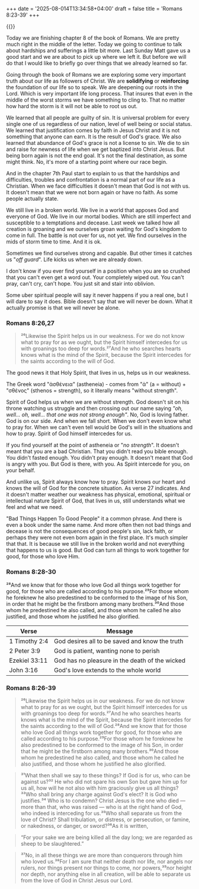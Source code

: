 +++
date = '2025-08-014T13:34:58+04:00'
draft = false
title = 'Romans 8:23-39'
+++

{{<stopwatch>}}

Today we are finishing chapter 8 of the book of Romans. We are pretty much right in the middle of the letter. Today we going to continue to talk about hardships and sufferings a little bit more. Last Sunday Matt gave us a good start and we are about to pick up where we left it. But before we will do that I would like to briefly go over things that we already learned so far.

Going through the book of Romans we are exploring some very important truth about our life as followers of Christ. We are **solidifying** or **reinforcing** the foundation of our life so to speak. We are deepening our roots in the Lord. Which is very important life long process. That insures that even in the middle of the worst storms we have something to cling to. That no matter how hard the storm is it will not be able to root us out.

We learned that all people are guilty of sin. It is universal problem for every single one of us regardless of our nation, level of well being or social status. We learned that justification comes by faith in Jesus Christ and it is not something that anyone can earn. It is the result of God's grace. We also learned that abundance of God's grace is not a license to sin. We die to sin and raise for newness of life when we get baptized into Christ Jesus. But being born again is not the end goal. It's not the final destination, as some might think. No, it's more of a starting point where our race begin.

And in the chapter 7th Paul start to explain to us that the hardships and difficulties, troubles and confrontation is a normal part of our life as a Christian. When we face difficulties it doesn't mean that God is not with us. It doesn't mean that we were not born again or have no faith. As some people actually state.

We still live in a broken world. We live in a world that apposes God and everyone of God. We live in our mortal bodies. Which are still imperfect and susceptible to a temptations and decease. Last week we talked how all creation is groaning and we ourselves groan waiting for God's kingdom to come in full. The battle is not over for us, not yet. We find ourselves in the mids of storm time to time. And it is ok.

Sometimes we find ourselves strong and capable. But other times it catches us "*off guard*". Life kicks us when we are already down.

I don't know if you ever find yourself in a position when you are so crushed that you can't even get a word out. Your completely wiped out. You can't pray, can't cry, can't hope. You just sit and stair into oblivion.

Some uber spiritual people will say it never happens if you a real one, but I will dare to say it does. Bible doesn't say that we will never be down. What it actually promise is that we will never be alone. 

### Romans 8:26,27
>²⁶Likewise the Spirit helps us in our weakness. For we do not know what to pray for as we ought, but the Spirit himself intercedes for us with groanings too deep for words.²⁷And he who searches hearts knows what is the mind of the Spirit, because  the Spirit intercedes for the saints according to the will of God.

The good news it that Holy Spirit, that lives in us, helps us in our weakness.

The Greek word "ἀσθένεια" (astheneia) - comes from "ἀ" (a = without) + "σθένος" (sthenos = strength), so it literally means "without strength".

Spirit of God helps us when we are without strength. God doesn't sit on his throne watching us struggle and then crossing out our name saying *"oh, well... oh, well... that one was not strong enough"*. No, God is loving father. God is on our side. And when we fall short. When we don't even know what to pray for. When we can't even tell would be God's will in the situations and how to pray.  Spirit of God himself intercedes for us.

If you find yourself at the point of astheneia or "*no strength*". It doesn't meant that you are a bad Christian. That you didn't read you bible enough. You didn't fasted enough. You didn't pray enough. It doesn't meant that God is angry with you. But God is there, with you. As Spirit intercede for you, on your behalf.

And unlike us, Spirit always know how to pray. Spirit knows our heart and knows the will of God for the concrete situation. As verse 27 indicates. And it doesn't matter weather our weakness has physical, emotional, spiritual or intellectual nature Spirit of God, that lives in us, still understands what we feel and what we need. 

"Bad Things Happen To Good People" it a common phrase. And there is even a book under the same name. And more often then not bad things and decease  is not the consequences of good people's  sin, lack faith, or perhaps they were not even born again in the first place. It's much simpler that that. It is because we still live in the broken world and not everything that happens to us is good. But God can turn all things to work together for good, for those who love Him.

### Romans 8:28-30
²⁸And we know that for those who love God all things work together for good, for those who are called according to his purpose.²⁹For those whom he foreknew he also predestined to be conformed to the image of his Son, in order that he might be the firstborn among many brothers.³⁰And those whom he predestined he also called, and those whom he called he also justified, and those whom he justified he also glorified.


<!Note: Continue for here -->
| Verse         | Message                                        |
| ------------- | ---------------------------------------------- |
| 1 Timothy 2:4 | God desires all to be saved and know the truth |
| 2 Peter 3:9   | God is patient, wanting none to perish         |
| Ezekiel 33:11 | God has no pleasure in the death of the wicked |
| John 3:16     | God's love extends to the whole world          |


### Romans 8:26-39
>²⁶Likewise the Spirit helps us in our weakness. For we do not know what to pray for as we ought, but the Spirit himself intercedes for us with groanings too deep for words.²⁷And he who searches hearts knows what is the mind of the Spirit, because the Spirit intercedes for the saints according to the will of God.²⁸And we know that for those who love God all things work together for good, for those who are called according to his purpose.²⁹For those whom he foreknew he also predestined to be conformed to the image of his Son, in order that he might be the firstborn among many brothers.³⁰And those whom he predestined he also called, and those whom he called he also justified, and those whom he justified he also glorified.

>³¹What then shall we say to these things? If God is for us, who can be  against us?³² He who did not spare his own Son but gave him up for us all, how will he not also with him graciously give us all things?³³Who shall bring any charge against God's elect? It is God who justifies.³⁴ Who is to condemn? Christ Jesus is the one who died — more than that, who was raised — who is at the right hand of God, who indeed is interceding for us.³⁵Who shall separate us from the love of Christ? Shall tribulation, or distress, or persecution, or famine, or nakedness, or danger, or sword?³⁶As it is written, 

>“For your sake we are being killed all the day long; we are regarded as sheep to be slaughtered.”

>³⁷No, in all these things we are more than conquerors through him who loved us.³⁸For I am sure that neither death nor life, nor angels nor rulers, nor things present nor things to come, nor powers,³⁹nor height nor depth, nor anything else in all creation, will be able to separate us from the love of God in Christ Jesus our Lord.

